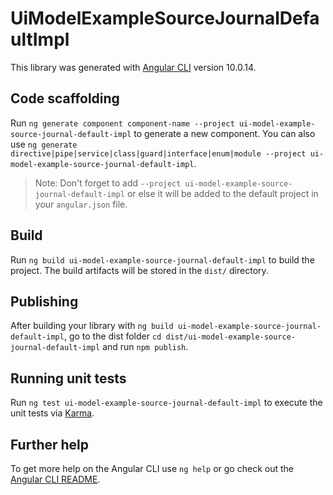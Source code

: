 # UiModelExampleSourceJournalDefaultImpl

This library was generated with [Angular CLI](https://github.com/angular/angular-cli) version 10.0.14.

## Code scaffolding

Run `ng generate component component-name --project ui-model-example-source-journal-default-impl` to generate a new component. You can also use `ng generate directive|pipe|service|class|guard|interface|enum|module --project ui-model-example-source-journal-default-impl`.
> Note: Don't forget to add `--project ui-model-example-source-journal-default-impl` or else it will be added to the default project in your `angular.json` file. 

## Build

Run `ng build ui-model-example-source-journal-default-impl` to build the project. The build artifacts will be stored in the `dist/` directory.

## Publishing

After building your library with `ng build ui-model-example-source-journal-default-impl`, go to the dist folder `cd dist/ui-model-example-source-journal-default-impl` and run `npm publish`.

## Running unit tests

Run `ng test ui-model-example-source-journal-default-impl` to execute the unit tests via [Karma](https://karma-runner.github.io).

## Further help

To get more help on the Angular CLI use `ng help` or go check out the [Angular CLI README](https://github.com/angular/angular-cli/blob/master/README.md).
